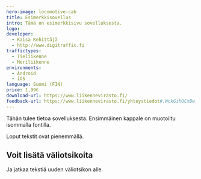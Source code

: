 ```yaml
---
hero-image: locomotive-cab
title: Esimerkkisovellus
intro: Tämä on esimerkkisivu sovelluksesta.
logo: 
developer:
  - Kaisa Kehittäjä
  - http://www.digitraffic.fi
traffictypes: 
  - Tieliikenne
  - Meriliikenne
environments: 
  - Android
  - iOS
language: Suomi (FIN)
price: 1,99€
download-url: https://www.liikennevirasto.fi/
feedback-url: https://www.liikennevirasto.fi/yhteystiedot#.WckGihOCxBw
---
```


Tähän tulee tietoa sovelluksesta. Ensimmäinen kappale on muotoiltu isommalla fontilla.

Loput tekstit ovat pienemmällä.

## Voit lisätä väliotsikoita
Ja jatkaa tekstiä uuden väliotsikon alle.